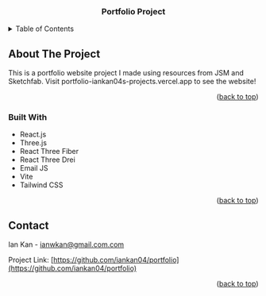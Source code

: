 <!-- PROJECT LOGO -->
<br />
<div align="center">
  <h3 align="center">Portfolio Project</h3>
</div>



<!-- TABLE OF CONTENTS -->
<details>
  <summary>Table of Contents</summary>
  <ol>
    <li><a href="#about-the-project">About The Project</a></li>
    <li><a href="#contact">Contact</a></li>
  </ol>
</details>



<!-- ABOUT THE PROJECT -->
## About The Project

This is a portfolio website project I made using resources from JSM and Sketchfab. Visit portfolio-iankan04s-projects.vercel.app to see the website!

<p align="right">(<a href="#readme-top">back to top</a>)</p>

### Built With

* React.js
* Three.js
* React Three Fiber
* React Three Drei
* Email JS
* Vite
* Tailwind CSS

<p align="right">(<a href="#readme-top">back to top</a>)</p>

<!-- CONTACT -->
## Contact

Ian Kan - ianwkan@gmail.com.com

Project Link: [https://github.com/iankan04/portfolio](https://github.com/iankan04/portfolio)

<p align="right">(<a href="#readme-top">back to top</a>)</p>

<!-- MARKDOWN LINKS & IMAGES -->
<!-- https://www.markdownguide.org/basic-syntax/#reference-style-links -->
